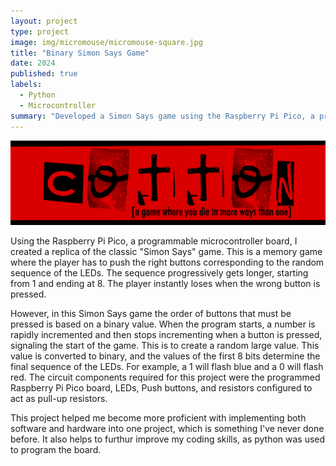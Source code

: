 ```yaml
---
layout: project
type: project
image: img/micromouse/micromouse-square.jpg
title: "Binary Simon Says Game"
date: 2024
published: true
labels:
  - Python
  - Microcontroller
summary: "Developed a Simon Says game using the Raspberry Pi Pico, a programmable microcontroller board."
---
```


<img class="img-fluid" src="../img/cotton/cotton-header.png">

Using the Raspberry Pi Pico, a programmable microcontroller board, I created a replica of the classic "Simon Says" game. This is a memory game where the player has to push the right buttons corresponding to the random sequence of the LEDs. The sequence progressively gets longer, starting from 1 and ending at 8. The player instantly loses when the wrong button is pressed.

However, in this Simon Says game the order of buttons that must be pressed is based on a binary value. When the program starts, a number is rapidly incremented and then stops incrementing when a button is pressed, signaling the start of the game. This is to create a random large value. This value is converted to binary, and the values of the first 8 bits determine the final sequence of the LEDs. For example, a 1 will flash blue and a 0 will flash red. The circuit components required for this project were the programmed Raspberry Pi Pico board, LEDs, Push buttons, and resistors configured to act as pull-up resistors.

This project helped me become more proficient with implementing both software and hardware into one project, which is something I've never done before. It also helps to furthur improve my coding skills, as python was used to program the board.
